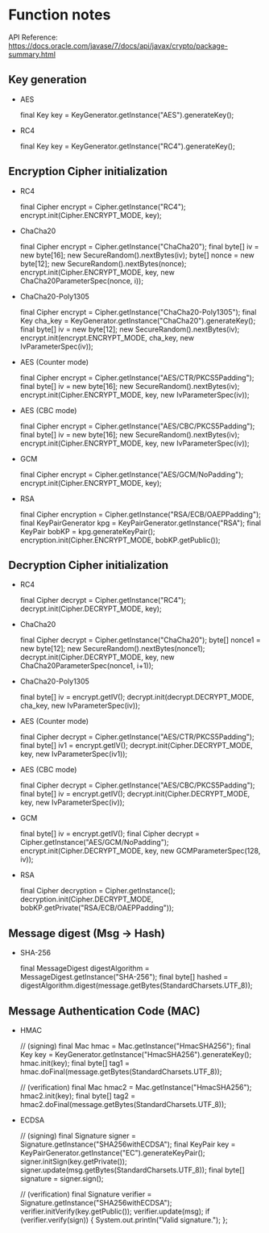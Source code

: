 # Function notes

API Reference: https://docs.oracle.com/javase/7/docs/api/javax/crypto/package-summary.html

## Key generation

- AES

	final Key key = KeyGenerator.getInstance("AES").generateKey();

- RC4
	
	final Key key = KeyGenerator.getInstance("RC4").generateKey();


## Encryption Cipher initialization

- RC4

	final Cipher encrypt = Cipher.getInstance("RC4");
	encrypt.init(Cipher.ENCRYPT_MODE, key);

- ChaCha20

	final Cipher encrypt = Cipher.getInstance("ChaCha20");
	final byte[] iv = new byte[16];
        new SecureRandom().nextBytes(iv);
        byte[] nonce = new byte[12];
        new SecureRandom().nextBytes(nonce);
	encrypt.init(Cipher.ENCRYPT_MODE, key, new ChaCha20ParameterSpec(nonce, i));

- ChaCha20-Poly1305

	final Cipher encrypt = Cipher.getInstance("ChaCha20-Poly1305");
	final Key cha_key = KeyGenerator.getInstance("ChaCha20").generateKey();
	final byte[] iv = new byte[12];
	new SecureRandom().nextBytes(iv);
	encrypt.init(encrypt.ENCRYPT_MODE, cha_key, new IvParameterSpec(iv));

- AES (Counter mode)

	final Cipher encrypt = Cipher.getInstance("AES/CTR/PKCS5Padding");
	final byte[] iv = new byte[16];
        new SecureRandom().nextBytes(iv);
        encrypt.init(Cipher.ENCRYPT_MODE, key, new IvParameterSpec(iv));

- AES (CBC mode)

	final Cipher encrypt = Cipher.getInstance("AES/CBC/PKCS5Padding");
	final byte[] iv = new byte[16];
        new SecureRandom().nextBytes(iv);
        encrypt.init(Cipher.ENCRYPT_MODE, key, new IvParameterSpec(iv));

- GCM

	final Cipher encrypt = Cipher.getInstance("AES/GCM/NoPadding");
	encrypt.init(Cipher.ENCRYPT_MODE, key);

- RSA

	final Cipher encryption = Cipher.getInstance("RSA/ECB/OAEPPadding");
	final KeyPairGenerator kpg = KeyPairGenerator.getInstance("RSA");
        final KeyPair bobKP = kpg.generateKeyPair();
	encryption.init(Cipher.ENCRYPT_MODE, bobKP.getPublic());

## Decryption Cipher initialization

- RC4

	final Cipher decrypt = Cipher.getInstance("RC4");
        decrypt.init(Cipher.DECRYPT_MODE, key);

- ChaCha20

	final Cipher decrypt = Cipher.getInstance("ChaCha20");
	byte[] nonce1 = new byte[12];
        new SecureRandom().nextBytes(nonce1);
        decrypt.init(Cipher.DECRYPT_MODE, key, new ChaCha20ParameterSpec(nonce1, i+1));

- ChaCha20-Poly1305
	
	final byte[] iv = encrypt.getIV();
	decrypt.init(decrypt.DECRYPT_MODE, cha_key, new IvParameterSpec(iv));

- AES (Counter mode)

	final Cipher decrypt = Cipher.getInstance("AES/CTR/PKCS5Padding");
	final byte[] iv1 = encrypt.getIV();
        decrypt.init(Cipher.DECRYPT_MODE, key, new IvParameterSpec(iv1));

- AES (CBC mode)

	final Cipher decrypt = Cipher.getInstance("AES/CBC/PKCS5Padding");
	final byte[] iv = encrypt.getIV();
        decrypt.init(Cipher.DECRYPT_MODE, key, new IvParameterSpec(iv));

- GCM

	final byte[] iv = encrypt.getIV();
        final Cipher decrypt = Cipher.getInstance("AES/GCM/NoPadding");
        encrypt.init(Cipher.DECRYPT_MODE, key, new GCMParameterSpec(128, iv));

- RSA 
	
	final Cipher decryption = Cipher.getInstance();
        decryption.init(Cipher.DECRYPT_MODE, bobKP.getPrivate("RSA/ECB/OAEPPadding"));

## Message digest (Msg -> Hash)

- SHA-256

	final MessageDigest digestAlgorithm = MessageDigest.getInstance("SHA-256");
	final byte[] hashed = digestAlgorithm.digest(message.getBytes(StandardCharsets.UTF_8));

## Message Authentication Code (MAC)

- HMAC
	
	// (signing)
	final Mac hmac = Mac.getInstance("HmacSHA256");
	final Key key = KeyGenerator.getInstance("HmacSHA256").generateKey();
	hmac.init(key);
        final byte[] tag1 = hmac.doFinal(message.getBytes(StandardCharsets.UTF_8));

	// (verification)
	final Mac hmac2 = Mac.getInstance("HmacSHA256");
        hmac2.init(key);
        final byte[] tag2 = hmac2.doFinal(message.getBytes(StandardCharsets.UTF_8));

- ECDSA

	// (signing)
	final Signature signer = Signature.getInstance("SHA256withECDSA");
	final KeyPair key = KeyPairGenerator.getInstance("EC").generateKeyPair();
	signer.initSign(key.getPrivate());
	signer.update(msg.getBytes(StandardCharsets.UTF_8));
        final byte[] signature = signer.sign();

	// (verification)
	final Signature verifier = Signature.getInstance("SHA256withECDSA");
        verifier.initVerify(key.getPublic());
	verifier.update(msg);
	if (verifier.verify(sign)) { System.out.println("Valid signature."); };
